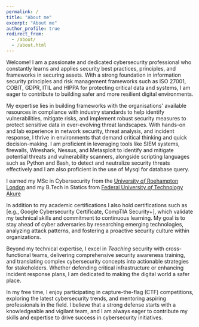 ```yaml
---
permalink: /
title: "About me"
excerpt: "About me"
author_profile: true
redirect_from: 
  - /about/
  - /about.html
---
```


Welcome! I am a passionate and dedicated cybersecurity professional who constantly learns and applies security best practices, principles, and frameworks in securing assets. With a strong foundation in information security principles and risk management frameworks such as ISO 27001, COBIT, GDPR, ITIL and HIPPA for protecting critical data and systems, I am eager to contribute to building safer and more resilient digital environments.

My expertise lies in building frameworks with the organisations' available resources in compliance with industry standards to help identify vulnerabilities, mitigate risks, and implement robust security measures to protect sensitive data in ever-evolving threat landscapes. 
With hands-on and lab experience in network security, threat analysis, and incident response, I thrive in environments that demand critical thinking and quick decision-making. I am proficient in leveraging tools like SIEM systems, firewalls, Wireshark, Nessus, and Metasploit to identify and mitigate potential threats and vulnerability scanners, alongside scripting languages such as Python and Bash, to detect and neutralize security threats effectively and I am also proficient in the use of Mysql for database query. 

I earned my MSc in Cybersecurity from the
[University *of* Roehampton London]([https://www.roehampton.ac.uk/]) and my
B.Tech in Statics from [Federal University *of* Technology Akure]([https://www.futa.edu.ng/])

In addition to my academic certifications I also hold certifications such as [e.g., Google Cybersecurity Certificate, CompTIA Security+], which validate my technical skills and commitment to continuous learning. 
My goal is to stay ahead of cyber adversaries by researching emerging technologies, analyzing attack patterns, and fostering a proactive security culture within organizations.

Beyond my technical expertise, I excel in *Teaching* security with cross-functional teams, delivering comprehensive security awareness training, and translating complex cybersecurity concepts into actionable strategies for stakeholders. Whether defending critical infrastructure or enhancing incident response plans, I am dedicated to making the digital world a safer place.

In my free time, I enjoy participating in capture-the-flag (CTF) competitions, exploring the latest cybersecurity trends, and mentoring aspiring professionals in the field. I believe that a strong defense starts with a knowledgeable and vigilant team, and I am always eager to contribute my skills and expertise to drive success in cybersecurity initiatives.
